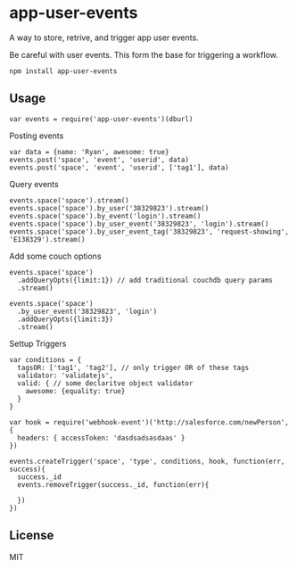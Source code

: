 # app-user-events

A way to store, retrive, and trigger app user events.

Be careful with user events. This form the base for triggering a workflow.


```
npm install app-user-events
```

## Usage


    var events = require('app-user-events')(dburl)

Posting events

    var data = {name: 'Ryan', awesome: true}
    events.post('space', 'event', 'userid', data)
    events.post('space', 'event', 'userid', ['tag1'], data)

Query events

    events.space('space').stream()
    events.space('space').by_user('38329823').stream()
    events.space('space').by_event('login').stream()
    events.space('space').by_user_event('38329823', 'login').stream()
    events.space('space').by_user_event_tag('38329823', 'request-showing', 'E138329').stream()

Add some couch options

    events.space('space')
      .addQueryOpts({limit:1}) // add traditional couchdb query params
      .stream()

    events.space('space')
      .by_user_event('38329823', 'login')
      .addQueryOpts({limit:3})
      .stream()

Settup Triggers

    var conditions = {
      tagsOR: ['tag1', 'tag2'], // only trigger OR of these tags
      validator: 'validatejs',
      valid: { // some declaritve object validator
        awesome: {equality: true}
      }
    }
    
    var hook = require('webhook-event')('http://salesforce.com/newPerson', {
      headers: { accessToken: 'dasdsadsasdaas' }
    })
    
    events.createTrigger('space', 'type', conditions, hook, function(err, success){
      success._id
      events.removeTrigger(success._id, function(err){
        
      })
    })


## License

MIT
